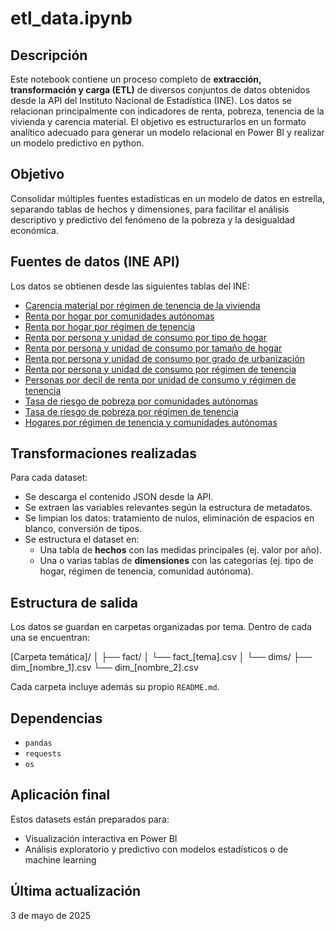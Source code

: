 # etl_data.ipynb

## Descripción
Este notebook contiene un proceso completo de **extracción, transformación y carga (ETL)** de diversos conjuntos de datos obtenidos desde la API del Instituto Nacional de Estadística (INE). Los datos se relacionan principalmente con indicadores de renta, pobreza, tenencia de la vivienda y carencia material. El objetivo es estructurarlos en un formato analítico adecuado para generar un modelo relacional en Power BI y realizar un modelo predictivo en python.

## Objetivo
Consolidar múltiples fuentes estadísticas en un modelo de datos en estrella, separando tablas de hechos y dimensiones, para facilitar el análisis descriptivo y predictivo del fenómeno de la pobreza y la desigualdad económica.

## Fuentes de datos (INE API)
Los datos se obtienen desde las siguientes tablas del INE:

- [Carencia material por régimen de tenencia de la vivienda](https://servicios.ine.es/wstempus/js/es/DATOS_TABLA/60147?tip=AM&)
- [Renta por hogar por comunidades autónomas](https://servicios.ine.es/wstempus/js/es/DATOS_TABLA/59945?tip=AM)
- [Renta por hogar por régimen de tenencia](https://servicios.ine.es/wstempus/js/es/DATOS_TABLA/59947?tip=AM&)
- [Renta por persona y unidad de consumo por tipo de hogar](https://servicios.ine.es/wstempus/js/es/DATOS_TABLA/59949?tip=AM&)
- [Renta por persona y unidad de consumo por tamaño de hogar](https://servicios.ine.es/wstempus/js/es/DATOS_TABLA/59953?tip=AM&)
- [Renta por persona y unidad de consumo por grado de urbanización](https://servicios.ine.es/wstempus/js/es/DATOS_TABLA/59956?tip=AM&)
- [Renta por persona y unidad de consumo por régimen de tenencia](https://servicios.ine.es/wstempus/js/es/DATOS_TABLA/59960?tip=AM)
- [Personas por decil de renta por unidad de consumo y régimen de tenencia](https://servicios.ine.es/wstempus/js/es/DATOS_TABLA/9946?tip=AM)
- [Tasa de riesgo de pobreza por comunidades autónomas](https://servicios.ine.es/wstempus/js/es/DATOS_TABLA/9947?tip=AM&)
- [Tasa de riesgo de pobreza por régimen de tenencia](https://servicios.ine.es/wstempus/js/es/DATOS_TABLA/9963?tip=AM&)
- [Hogares por régimen de tenencia y comunidades autónomas](https://servicios.ine.es/wstempus/js/es/DATOS_TABLA/9997?tip=AM&)

## Transformaciones realizadas
Para cada dataset:
- Se descarga el contenido JSON desde la API.
- Se extraen las variables relevantes según la estructura de metadatos.
- Se limpian los datos: tratamiento de nulos, eliminación de espacios en blanco, conversión de tipos.
- Se estructura el dataset en:
  - Una tabla de **hechos** con las medidas principales (ej. valor por año).
  - Una o varias tablas de **dimensiones** con las categorías (ej. tipo de hogar, régimen de tenencia, comunidad autónoma).

## Estructura de salida
Los datos se guardan en carpetas organizadas por tema. Dentro de cada una se encuentran:

[Carpeta temática]/
│
├── fact/
│ └── fact_[tema].csv
│
└── dims/
├── dim_[nombre_1].csv
└── dim_[nombre_2].csv

Cada carpeta incluye además su propio `README.md`.

## Dependencias
- `pandas`
- `requests`
- `os`

## Aplicación final
Estos datasets están preparados para:
- Visualización interactiva en Power BI
- Análisis exploratorio y predictivo con modelos estadísticos o de machine learning

## Última actualización
3 de mayo de 2025



